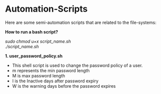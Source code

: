 # Automation-Scripts

Here are some semi-automation scripts that are related to the file-systems:

__How to run a bash script?__

  *sudo chmod u+x script_name.sh*<br>
  *./script_name.sh*

__1. user_password_policy.sh__

 - This shell script is used to change the password policy of a user.
 - m represents the min password length
 - M is max password length
 - I is the Inactive days after password expiry
 - W is the warning days before the password expires
